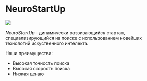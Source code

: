 
# NeuroStartUp

![](https://netology-code.github.io/git-homeworks/introduction/assets/logo.png)

*NeuroStartUp* - динамически развивающийся стартап, специализирующийся на поиске с использованием новейших технологий искуственного интелекта.

Наши преимущества:
* Высокая точность поиска
* Высокая скорость поиска
* Низкая ценаю
